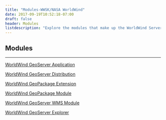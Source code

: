 ```yaml
---
title: "Modules-WWSK/NASA WorldWind"
date: 2017-09-19T10:52:18-07:00
draft: false
header: Modules
listdescription: "Explore the modules that make up the WorldWind Server Kit."
---
```


## Modules

---

<a target="_blank" href="https://github.com/NASAWorldWind/WorldWindServerKit/tree/develop/worldwind-geoserver">WorldWind GeoServer Application</a>

<a target="_blank" href="https://github.com/NASAWorldWind/WorldWindServerKit/tree/develop/worldwind-geoserver-dist">WorldWind GeoServer Distribution</a>

<a target="_blank" href="https://github.com/NASAWorldWind/WorldWindServerKit/tree/develop/worldwind-gs-geopkg">WorldWind GeoPackage Extension</a>

<a target="_blank" href="https://github.com/NASAWorldWind/WorldWindServerKit/tree/develop/worldwind-gt-geopkg">WorldWind GeoPackage Module</a>

<a target="_blank" href="https://github.com/NASAWorldWind/WorldWindServerKit/tree/develop/worldwind-gs-wms">WorldWind GeoServer WMS Module</a>

<a target="_blank" href="https://github.com/NASAWorldWind/WorldWindServerKit/tree/develop/worldwind-gs-explorer">WorldWind GeoServer Explorer</a>